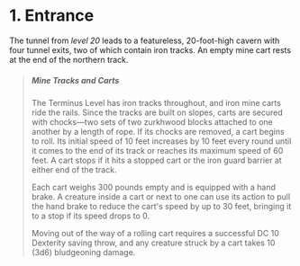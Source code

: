 # 1. Entrance

The tunnel from *level 20* leads to a featureless, 20-foot-high cavern with four tunnel exits, two of which contain iron tracks. An empty mine cart rests at the end of the northern track.

> ##### Mine Tracks and Carts
>
>The Terminus Level has iron tracks throughout, and iron mine carts ride the rails. Since the tracks are built on slopes, carts are secured with chocks—two sets of two zurkhwood blocks attached to one another by a length of rope. If its chocks are removed, a cart begins to roll. Its initial speed of 10 feet increases by 10 feet every round until it comes to the end of its track or reaches its maximum speed of 60 feet. A cart stops if it hits a stopped cart or the iron guard barrier at either end of the track.
>
>Each cart weighs 300 pounds empty and is equipped with a hand brake. A creature inside a cart or next to one can use its action to pull the hand brake to reduce the cart's speed by up to 30 feet, bringing it to a stop if its speed drops to 0.
>
>Moving out of the way of a rolling cart requires a successful DC 10 Dexterity saving throw, and any creature struck by a cart takes 10 (3d6) bludgeoning damage.
>